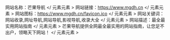 网站名称：芒果导航 </ 元素元素 >
网站链接：https://www.mgdh.cn </ 元素元素 >
网站图标：https://www.mgdh.cn/favicon.ico </ 元素元素 >
 网站关键词：网站收录,网址导航,网站导航,影视导航,收录大全 </ 元素元素 >
 网站描述：最全最实用网站指南 </ 元素元素 >
 芒果导航提供全网最全最实用的网站指南，让您足不出户，领略天下网站！ </ 元素元素 >
